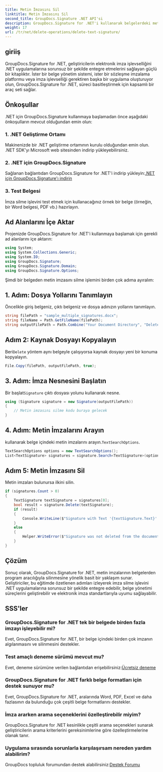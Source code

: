 ```yaml
---
title: Metin İmzasını Sil
linktitle: Metin İmzasını Sil
second_title: GroupDocs.Signature .NET API'si
description: GroupDocs.Signature for .NET'i kullanarak belgelerdeki metin imzalarını zahmetsizce silin. Belge yönetimi görevlerinizi basitleştirin.
weight: 17
url: /tr/net/delete-operations/delete-text-signature/
---
```

## giriiş
GroupDocs.Signature for .NET, geliştiricilerin elektronik imza işlevselliğini .NET uygulamalarına sorunsuz bir şekilde entegre etmelerini sağlayan güçlü bir kitaplıktır. İster bir belge yönetim sistemi, ister bir sözleşme imzalama platformu veya imza işlevselliği gerektiren başka bir uygulama oluşturuyor olun, GroupDocs.Signature for .NET, süreci basitleştirmek için kapsamlı bir araç seti sağlar.
## Önkoşullar
.NET için GroupDocs.Signature kullanmaya başlamadan önce aşağıdaki önkoşulların mevcut olduğundan emin olun:
### 1. .NET Geliştirme Ortamı
Makinenizde bir .NET geliştirme ortamının kurulu olduğundan emin olun. .NET SDK'yı Microsoft web sitesinden indirip yükleyebilirsiniz.
### 2. .NET için GroupDocs.Signature
 Sağlanan bağlantıdan GroupDocs.Signature for .NET'i indirip yükleyin:[.NET için GroupDocs.Signature'ı indirin](https://releases.groupdocs.com/signature/net/)
### 3. Test Belgesi
İmza silme işlevini test etmek için kullanacağınız örnek bir belge (örneğin, bir Word belgesi, PDF vb.) hazırlayın.

## Ad Alanlarını İçe Aktar
Projenizde GroupDocs.Signature for .NET'i kullanmaya başlamak için gerekli ad alanlarını içe aktarın:
```csharp
using System;
using System.Collections.Generic;
using System.IO;
using GroupDocs.Signature;
using GroupDocs.Signature.Domain;
using GroupDocs.Signature.Options;
```

Şimdi bir belgeden metin imzasını silme işlemini birden çok adıma ayıralım:
## 1. Adım: Dosya Yollarını Tanımlayın
Öncelikle giriş belgeniz, çıktı belgeniz ve dosya adınızın yollarını tanımlayın.
```csharp
string filePath = "sample_multiple_signatures.docx";
string fileName = Path.GetFileName(filePath);
string outputFilePath = Path.Combine("Your Document Directory", "DeleteText", fileName);
```
## Adım 2: Kaynak Dosyayı Kopyalayın
 Beri`Delete` yöntem aynı belgeyle çalışıyorsa kaynak dosyayı yeni bir konuma kopyalayın.
```csharp
File.Copy(filePath, outputFilePath, true);
```
## 3. Adım: İmza Nesnesini Başlatın
 Bir başlat`Signature` çıktı dosyası yolunu kullanarak nesne.
```csharp
using (Signature signature = new Signature(outputFilePath))
{
    // Metin imzasını silme kodu buraya gelecek
}
```
## 4. Adım: Metin İmzalarını Arayın
 kullanarak belge içindeki metin imzalarını arayın.`TextSearchOptions`.
```csharp
TextSearchOptions options = new TextSearchOptions();
List<TextSignature> signatures = signature.Search<TextSignature>(options);
```
## Adım 5: Metin İmzasını Sil
Metin imzaları bulunursa ilkini silin.
```csharp
if (signatures.Count > 0)
{
    TextSignature textSignature = signatures[0];
    bool result = signature.Delete(textSignature);
    if (result)
    {
        Console.WriteLine($"Signature with Text '{textSignature.Text}' was deleted from document ['{fileName}'].");
    }
    else
    {
        Helper.WriteError($"Signature was not deleted from the document! Signature with Text '{textSignature.Text}' was not found!");
    }
}
```

## Çözüm
Sonuç olarak, GroupDocs.Signature for .NET, metin imzalarının belgelerden program aracılığıyla silinmesine yönelik basit bir yaklaşım sunar. Geliştiriciler, bu eğitimde özetlenen adımları izleyerek imza silme işlevini .NET uygulamalarına sorunsuz bir şekilde entegre edebilir, belge yönetimi süreçlerini geliştirebilir ve elektronik imza standartlarıyla uyumu sağlayabilir.
## SSS'ler
### GroupDocs.Signature for .NET tek bir belgede birden fazla imzayı işleyebilir mi?
Evet, GroupDocs.Signature for .NET, bir belge içindeki birden çok imzanın algılanmasını ve silinmesini destekler.
### Test amaçlı deneme sürümü mevcut mu?
 Evet, deneme sürümüne verilen bağlantıdan erişebilirsiniz:[Ücretsiz deneme](https://releases.groupdocs.com/)
### GroupDocs.Signature for .NET farklı belge formatları için destek sunuyor mu?
Evet, GroupDocs.Signature for .NET, aralarında Word, PDF, Excel ve daha fazlasının da bulunduğu çok çeşitli belge formatlarını destekler.
### İmza ararken arama seçeneklerini özelleştirebilir miyim?
GroupDocs.Signature for .NET kesinlikle çeşitli arama seçenekleri sunarak geliştiricilerin arama kriterlerini gereksinimlerine göre özelleştirmelerine olanak tanır.
### Uygulama sırasında sorunlarla karşılaşırsam nereden yardım alabilirim?
 GroupDocs topluluk forumundan destek alabilirsiniz:[Destek Forumu](https://forum.groupdocs.com/c/signature/13)